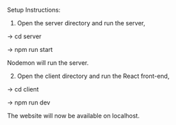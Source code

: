 Setup Instructions:

1. Open the server directory and run the server,

-> cd server

-> npm run start

Nodemon will run the server.

2. Open the client directory and run the React front-end,

-> cd client

-> npm run dev

The website will now be available on localhost.
